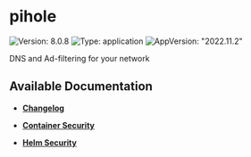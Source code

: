 # pihole

![Version: 8.0.8](https://img.shields.io/badge/Version-8.0.8-informational?style=flat-square) ![Type: application](https://img.shields.io/badge/Type-application-informational?style=flat-square) ![AppVersion: "2022.11.2"](https://img.shields.io/badge/AppVersion-"2022.11.2"-informational?style=flat-square)

DNS and Ad-filtering for your network

## Available Documentation

- [**Changelog**](CHANGELOG)

- [**Container Security**](container-security)

- [**Helm Security**](helm-security)

